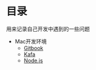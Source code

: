 # 目录

用来记录自己开发中遇到的一些问题

* Mac开发环境
	* [Gitbook](./Mac环境搭建/Gitbook搭建.md)
	* [Kafa](./Mac环境搭建/Kafka.md)
	* [Node.js](./Mac环境搭建/Node.js.md)
